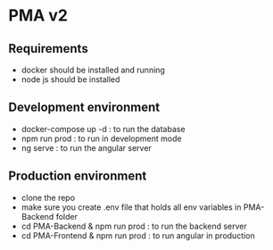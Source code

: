 # PMA v2
## Requirements
- docker should be installed and running
- node js should be installed
 ## Development environment
 - docker-compose up -d : to run the database
 - npm run prod : to run in development mode
 - ng serve : to run the angular server
 ## Production environment
 - clone the repo
 - make sure you create .env file that holds all env variables in PMA-Backend folder
 - cd PMA-Backend & npm run prod : to run the backend server
 - cd PMA-Frontend & npm run prod : to run angular in production
 
 
